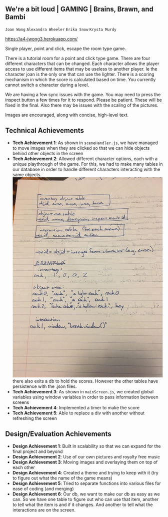 ## We're a bit loud | GAMING | Brains, Brawn, and Bambi
`Joan Wong`
`Alexandra Wheeler`
`Erika Snow`
`Krysta Murdy`

https://a4-jwong3.herokuapp.com/

Single player, point and click, escape the room type game.

There is a tutorial room for a point and click type game. There are four different characters that can be changed. Each character allows the player access to use different items that may be useless to another player. Ie the character joan is the only one that can use the lighter. There is a scoring mechanism in which the score is calculated based on time. 
You currently cannot switch a character during a level.

We are having a few sync issues with the game. You may need to press the inspect button a few times for it to respond. Please be patient. These will be fixed in the final.
Also there may be issues with the scaling of the pictures.

Images are encouraged, along with concise, high-level text.

## Technical Achievements
- **Tech Achievement 1**: As shown in `sceneHandler.js`, we have managed to move images when they are clicked so that we can hide objects behind other objects in the screen
- **Tech Achievement 2**: Allowed different character options, each with a unique playthrough of the game. For this, we had to make many tables in our database in order to handle different characters interacting with the same objects. ![Alt Text](dbexample.png)
there also exits a db to hold the scores. However the other tables have persistence  with the .json files.
- **Tech Achievement 3**: As shown in `mainScreen.js`, we created global variables using window variables in order to pass information between screens
- **Tech Achievement 4**: Implemented a timer to make the score
- **Tech Achievement 5**: Able to replace a div with another without refreshing the screen

## Design/Evaluation Achievements
- **Design Achievement 1**: Built in scalability so that we can expand for the final project and beyond
- **Design Achievement 2**: Use of our own pictures and royalty free music
- **Design Achievement 3**: Moving images and overlaying them on top of each other
- **Design Achievement 4**: Created a theme and trying to keep with it (try to figure out what the name of the game means)
- **Design Achievement 5**: Tried to separate  functions into various files for ease of coding (and merging)
- **Design Achievement 6**: Our db, we want to make our db as easy as we can. So we have one table to figure out who can use that item, another to tell what the item is and if it changes. And another to tell what the interactions are on the screen. 
